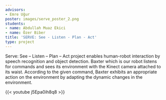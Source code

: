 ```yaml
---
advisors:
- Emre Uğur
poster: images/serve_poster_2.png
students:
- name: Abdullah Muaz Ekici
- name: Özer Biber
title: 'SERVE: See - Listen - Plan - Act'
type: project
---
```


Serve: See – Listen – Plan – Act project enables human-robot interaction by speech recognition and object detection. Baxter which is our robot listens for commands and sees its environment with the Kinect camera attached to its waist. According to the given command, Baxter exhibits an appropriate action on the environment by adapting the dynamic changes in the environment.


{{< youtube j5Epa0ih8q8 >}}